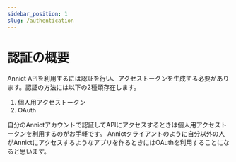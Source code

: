 ```yaml
---
sidebar_position: 1
slug: /authentication
---
```


# 認証の概要

Annict APIを利用するには認証を行い、アクセストークンを生成する必要があります。認証の方法には以下の2種類存在します。

1. 個人用アクセストークン
2. OAuth

自分のAnnictアカウントで認証してAPIにアクセスするときは個人用アクセストークンを利用するのがお手軽です。
Annictクライアントのように自分以外の人がAnnictにアクセスするようなアプリを作るときにはOAuthを利用することになると思います。
